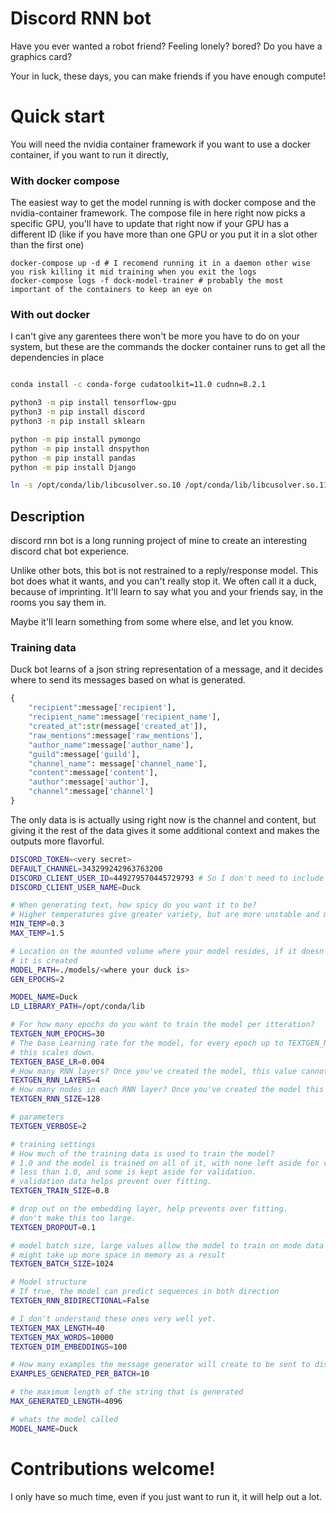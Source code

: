 # Discord RNN bot

Have you ever wanted a robot friend? Feeling lonely? bored?
Do you have a graphics card? 

Your in luck, these days, you can make friends if you have enough compute!

# Quick start

You will need the nvidia container framework if you want to use a docker container, 
if you want to run it directly, 

### With docker compose

The easiest way to get the model running is with docker compose and the nvidia-container framework.
The compose file in here right now picks a specific GPU, you'll have to update that right now if your GPU has a different ID
(like if you have more than one GPU or you put it in a slot other than the first one)

```
docker-compose up -d # I recomend running it in a daemon other wise you risk killing it mid training when you exit the logs
docker-compose logs -f dock-model-trainer # probably the most important of the containers to keep an eye on
```


### With out docker

I can't give any garentees there won't be more you have to do on your system, but
these are the commands the docker container runs to get all the dependencies in place
```bash

conda install -c conda-forge cudatoolkit=11.0 cudnn=8.2.1

python3 -m pip install tensorflow-gpu
python3 -m pip install discord
python3 -m pip install sklearn

python -m pip install pymongo
python -m pip install dnspython
python -m pip install pandas
python -m pip install Django

ln -s /opt/conda/lib/libcusolver.so.10 /opt/conda/lib/libcusolver.so.11
```

## Description

discord rnn bot is a long running project of mine to create an interesting discord chat bot experience.

Unlike other bots, this bot is not restrained to a reply/response model. This bot does what it wants, and you can't really stop it.
We often call it a duck, because of imprinting. It'll learn to say what you and your friends say, in the rooms you say them in.

Maybe it'll learn something from some where else, and let you know.

### Training data

Duck bot learns of a json string representation of a message, and it decides where to send its messages based on
what is generated.

```python
{
    "recipient":message['recipient'],
    "recipient_name":message['recipient_name'],
    "created_at":str(message['created_at']),
    "raw_mentions":message['raw_mentions'],
    "author_name":message['author_name'],
    "guild":message['guild'],
    "channel_name": message['channel_name'],
    "content":message['content'],
    "author":message['author'],
    "channel":message['channel']
}
```

The only data is is actually using right now is the channel and content, 
but giving it the rest of the data gives it some additional context and makes the outputs more flavorful.

```bash
DISCORD_TOKEN=<very secret> 
DEFAULT_CHANNEL=343299242963763200
DISCORD_CLIENT_USER_ID=449279570445729793 # So I don't need to include the client just for an id
DISCORD_CLIENT_USER_NAME=Duck

# When generating text, how spicy do you want it to be?
# Higher temperatures give greater variety, but are more unstable and more likely to contain mistakes
MIN_TEMP=0.3
MAX_TEMP=1.5

# Location on the mounted volume where your model resides, if it doesn't exist
# it is created
MODEL_PATH=./models/<where your duck is>
GEN_EPOCHS=2

MODEL_NAME=Duck
LD_LIBRARY_PATH=/opt/conda/lib

# For how many epochs do you want to train the model per itteration?
TEXTGEN_NUM_EPOCHS=30
# The base Learning rate for the model, for every epoch up to TEXTGEN_NUM_EPOCHS
# this scales down.
TEXTGEN_BASE_LR=0.004
# How many RNN layers? Once you've created the model, this value cannot change
TEXTGEN_RNN_LAYERS=4
# How many nodes in each RNN layer? Once you've created the model this value cannot change
TEXTGEN_RNN_SIZE=128

# parameters
TEXTGEN_VERBOSE=2

# training settings
# How much of the training data is used to train the model? 
# 1.0 and the model is trained on all of it, with none left aside for validation
# less than 1.0, and some is kept aside for validation.
# validation data helps prevent over fitting.
TEXTGEN_TRAIN_SIZE=0.8

# drop out on the embedding layer, help prevents over fitting.
# don't make this too large.
TEXTGEN_DROPOUT=0.1

# model batch size, large values allow the model to train on mode data at once, 
# might take up more space in memory as a result
TEXTGEN_BATCH_SIZE=1024

# Model structure
# If true, the model can predict sequences in both direction
TEXTGEN_RNN_BIDIRECTIONAL=False

# I don't understand these ones very well yet.
TEXTGEN_MAX_LENGTH=40
TEXTGEN_MAX_WORDS=10000
TEXTGEN_DIM_EMBEDDINGS=100

# How many examples the message generator will create to be sent to discord
EXAMPLES_GENERATED_PER_BATCH=10

# the maximum length of the string that is generated
MAX_GENERATED_LENGTH=4096

# whats the model called
MODEL_NAME=Duck
```



# Contributions welcome!

I only have so much time, even if you just want to run it, it will help out a lot. 
